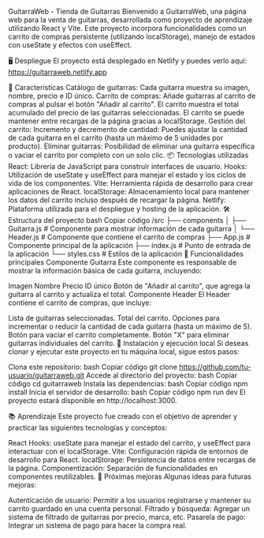 GuitarraWeb - Tienda de Guitarras
Bienvenido a GuitarraWeb, una página web para la venta de guitarras, desarrollada como proyecto de aprendizaje utilizando React y Vite. Este proyecto incorpora funcionalidades como un carrito de compras persistente (utilizando localStorage), manejo de estados con useState y efectos con useEffect.

🖥️ Despliegue
El proyecto está desplegado en Netlify y puedes verlo aquí: https://guitarraweb.netlify.app

🚀 Características
Catálogo de guitarras: Cada guitarra muestra su imagen, nombre, precio e ID único.
Carrito de compras:
Añade guitarras al carrito de compras al pulsar el botón "Añadir al carrito".
El carrito muestra el total acumulado del precio de las guitarras seleccionadas.
El carrito se puede mantener entre recargas de la página gracias a localStorage.
Gestión del carrito:
Incremento y decremento de cantidad: Puedes ajustar la cantidad de cada guitarra en el carrito (hasta un máximo de 5 unidades por producto).
Eliminar guitarras: Posibilidad de eliminar una guitarra específica o vaciar el carrito por completo con un solo clic.
📦 Tecnologías utilizadas
React: Librería de JavaScript para construir interfaces de usuario.
Hooks: Utilización de useState y useEffect para manejar el estado y los ciclos de vida de los componentes.
Vite: Herramienta rápida de desarrollo para crear aplicaciones de React.
localStorage: Almacenamiento local para mantener los datos del carrito incluso después de recargar la página.
Netlify: Plataforma utilizada para el despliegue y hosting de la aplicación.
🛠️ Estructura del proyecto
bash
Copiar código
/src
  ├── components
  │   ├── Guitarra.js          # Componente para mostrar información de cada guitarra
  │   └── Header.js            # Componente que contiene el carrito de compras
  ├── App.js                   # Componente principal de la aplicación
  ├── index.js                 # Punto de entrada de la aplicación
  └── styles.css               # Estilos de la aplicación
🧩 Funcionalidades principales
Componente Guitarra
Este componente es responsable de mostrar la información básica de cada guitarra, incluyendo:

Imagen
Nombre
Precio
ID único
Botón de "Añadir al carrito", que agrega la guitarra al carrito y actualiza el total.
Componente Header
El Header contiene el carrito de compras, que incluye:

Lista de guitarras seleccionadas.
Total del carrito.
Opciones para incrementar o reducir la cantidad de cada guitarra (hasta un máximo de 5).
Botón para vaciar el carrito completamente.
Botón "X" para eliminar guitarras individuales del carrito.
🚧 Instalación y ejecución local
Si deseas clonar y ejecutar este proyecto en tu máquina local, sigue estos pasos:

Clona este repositorio:
bash
Copiar código
git clone https://github.com/tu-usuario/guitarraweb.git
Accede al directorio del proyecto:
bash
Copiar código
cd guitarraweb
Instala las dependencias:
bash
Copiar código
npm install
Inicia el servidor de desarrollo:
bash
Copiar código
npm run dev
El proyecto estará disponible en http://localhost:3000.

📚 Aprendizaje
Este proyecto fue creado con el objetivo de aprender y practicar las siguientes tecnologías y conceptos:

React Hooks: useState para manejar el estado del carrito, y useEffect para interactuar con el localStorage.
Vite: Configuración rápida de entornos de desarrollo para React.
localStorage: Persistencia de datos entre recargas de la página.
Componentización: Separación de funcionalidades en componentes reutilizables.
🚀 Próximas mejoras
Algunas ideas para futuras mejoras:

Autenticación de usuario: Permitir a los usuarios registrarse y mantener su carrito guardado en una cuenta personal.
Filtrado y búsqueda: Agregar un sistema de filtrado de guitarras por precio, marca, etc.
Pasarela de pago: Integrar un sistema de pago para hacer la compra real.
